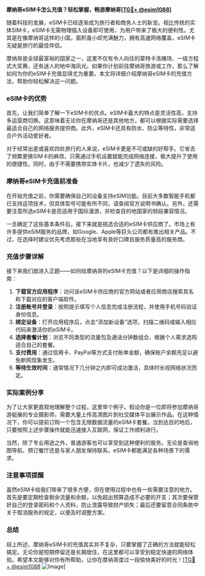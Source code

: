 **摩纳哥eSIM卡怎么充值？轻松掌握，畅游摩纳哥[[TG💪+ @esim1088](https://t.me/s/esim1088)]**

随着科技的发展，eSIM卡已经逐渐成为旅行者和商务人士的新宠。相比传统的实体SIM卡，eSIM卡无需物理插入设备即可使用，为用户带来了极大的便利性。尤其是在像摩纳哥这样的小国，面积虽小却充满魅力，拥有高速网络覆盖，eSIM卡无疑是旅行的最佳伴侣。

摩纳哥是全球最富裕的国家之一，这里不仅有令人向往的蒙特卡洛赌场、一级方程式大奖赛，还有迷人的地中海风光。如果你计划前往摩纳哥旅游或工作，那么了解如何为你的eSIM卡充值显得尤为重要。本文将详细介绍摩纳哥eSIM卡的充值方法，帮助你轻松解决这一问题。

### eSIM卡的优势

首先，让我们简单了解一下eSIM卡的优点。eSIM卡最大的特点是灵活性高，支持多运营商切换。这意味着无论你在摩纳哥还是其他地方，都可以根据实际需要选择最适合自己的网络服务提供商。此外，eSIM卡还具有防水、防尘等特性，非常适合户外活动爱好者。

对于经常出差或喜欢四处旅行的人来说，eSIM卡更是不可或缺的好帮手。它省去了频繁更换SIM卡的麻烦，只需通过手机设置就能完成网络连接，极大提升了使用的便捷性。同时，由于不需要携带实体卡片，也减少了遗失的风险。

### 摩纳哥eSIM卡充值前准备

在开始充值之前，你需要确保自己的设备支持eSIM功能。目前大多数智能手机都已支持这项技术，但具体型号可能有所不同，请查阅官方说明书确认。另外，还需要注意所选eSIM卡是否适用于国际漫游，并检查目的地国家的频段兼容情况。

一旦确定了这些基本条件后，接下来就是挑选合适的eSIM卡供应商了。市场上有许多提供eSIM服务的品牌，如Google、Apple等巨头公司都有推出相关产品。不过，在选择时建议优先考虑那些在当地享有良好口碑且服务质量高的服务商。

### 充值步骤详解

接下来我们就进入正题——如何给摩纳哥的eSIM卡充值？以下是详细的操作指南：

1. **下载官方应用程序**：访问该eSIM卡供应商的官方网站或者应用商店搜索其名称下载对应的客户端软件。
2. **注册账号并登录**：按照提示填写个人信息完成注册流程，并使用手机号码验证身份信息。
3. **绑定设备**：打开应用程序后，点击“添加新设备”选项，扫描二维码或输入相应代码来激活你的eSIM卡。
4. **选择套餐计划**：浏览不同类型的流量包及通话分钟数组合，根据个人需求选购适合自己的套餐。
5. **支付费用**：通过信用卡、PayPal等方式支付账单金额，确保账户余额充足以避免断网现象发生。
6. **等待生效时间**：通常情况下几分钟之内即可成功激活，具体时长视网络状况而定。

### 实际案例分享

为了让大家更直观地理解整个过程，这里举个例子。假设你是一位即将参加摩纳哥游艇展的专业摄影师，需要大量上传高清图片到社交媒体平台展示作品。在这种情况下，你可以提前订购一个包含无限数据流量的eSIM卡套餐。当到达目的地后，只要按照上述步骤操作就能迅速接入互联网，保证工作顺利进行。

当然，除了专业用途之外，普通游客也可以享受到这种便利的服务。无论是查询地图导航、预订餐厅还是与家人朋友保持联系，eSIM卡都能满足各种场景下的需求。

### 注意事项提醒

虽然eSIM卡给我们带来了很多方便，但在使用过程中也有一些需要注意的地方。首先是要定期检查剩余流量和余额，以免超出预算造成不必要的开支；其次要保管好自己的登录密码和个人资料，防止泄露导致财产损失；最后还要留意合同条款中关于取消服务的规定，以便及时调整方案。

### 总结

综上所述，摩纳哥eSIM卡的充值其实并不复杂，只要掌握了正确的方法就能轻松搞定。无论你是短期停留还是长期居住，在这里都可以享受到稳定快速的网络体验。希望本文能够对你有所帮助，让你在摩纳哥度过一段愉快美好的时光！[[TG💪+ @esim1088](https://t.me/s/esim1088) ![Image](https://i.postimg.cc/4NQfJmqS/Snipaste-2025-05-13-00-14-12.png)]